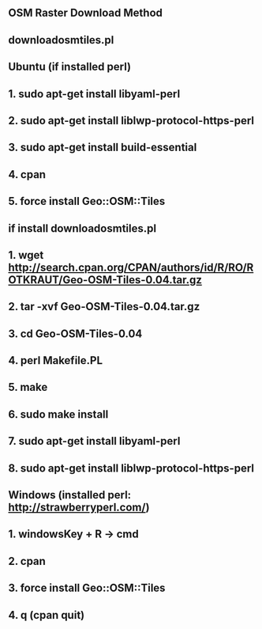 ## OSM Raster Download Method
##   downloadosmtiles.pl
##    Ubuntu (if installed perl)
##     1. sudo apt-get install libyaml-perl
##     2. sudo apt-get install liblwp-protocol-https-perl
##     3. sudo apt-get install build-essential
##     4. cpan
##     5. force install Geo::OSM::Tiles
##
##     if install downloadosmtiles.pl
##       1. wget http://search.cpan.org/CPAN/authors/id/R/RO/ROTKRAUT/Geo-OSM-Tiles-0.04.tar.gz
##       2. tar -xvf Geo-OSM-Tiles-0.04.tar.gz
##       3. cd Geo-OSM-Tiles-0.04
##       4. perl Makefile.PL
##       5. make
##       6. sudo make install
##       7. sudo apt-get install libyaml-perl
##       8. sudo apt-get install liblwp-protocol-https-perl
##
##    Windows (installed perl: http://strawberryperl.com/)
##     1. windowsKey + R  -> cmd
##     2. cpan
##     3. force install Geo::OSM::Tiles
##     4. q (cpan quit)

